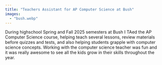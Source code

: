 ```yaml
---
title: "Teachers Assistant for AP Computer Science at Bush"
images:
  - "bush.webp"
---
```


During highschool Spring and Fall 2025 semesters at Bush I TAed the AP Computer Science course, helping teach several lessons, review materials before quizzes and tests, and also helping students grapple with computer science concepts. Working with the computer science teacher was fun and it was really awesome to see all the kids grow in their skills throughout the year.

